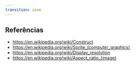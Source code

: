 ```yaml
---
transition: zoom
---
```


## Referências

* https://en.wikipedia.org/wiki/Construct
* https://en.wikipedia.org/wiki/Sprite_(computer_graphics)
* https://en.wikipedia.org/wiki/Display_resolution
* https://en.wikipedia.org/wiki/Aspect_ratio_(image)

